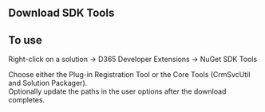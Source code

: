 ## Download SDK Tools

## To use
Right-click on a solution -> D365 Developer Extensions -> NuGet SDK Tools

Choose either the Plug-in Registration Tool or the Core Tools (CrmSvcUtil and Solution Packager).  
Optionally update the paths in the user options after the download completes.